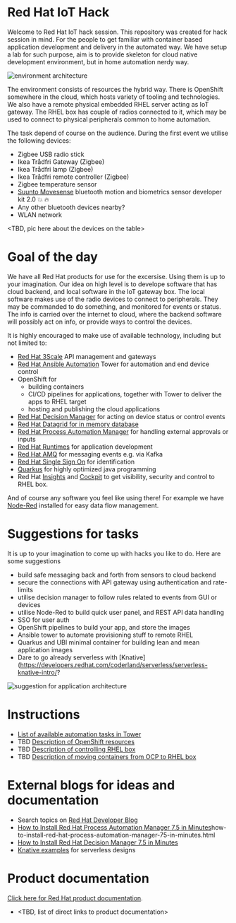 # Red Hat IoT Hack

Welcome to Red Hat IoT hack session. This repository was created for hack session in mind. For the people to get familiar with container based application development and delivery in the automated way. We have setup a lab for such purpose, aim is to provide skeleton for cloud native development environment, but in home automation nerdy way.

![environment architecture](pics/setup.png)

The environment consists of resources the hybrid way. There is OpenShift somewhere in the cloud, which hosts variety of tooling and technologies. We also have a remote physical embedded RHEL server acting as IoT gateway. The RHEL box has couple of radios connected to it, which may be used to connect to physical peripherals common to home automation.

The task depend of course on the audience. During the first event we utilise the following devices:

 * Zigbee USB radio stick
 * Ikea Trådfri Gateway (Zigbee)
 * Ikea Trådfri lamp (Zigbee)
 * Ikea Trådfri remote controller (Zigbee)
 * Zigbee temperature sensor
 * [Suunto Movesense](https://www.movesense.com/product/movesense-developer-kit-2-0/) bluetooth motion and biometrics sensor developer kit 2.0 :boom: :fire:
 * Any other bluetooth devices nearby?
 * WLAN network

<TBD, pic here about the devices on the table>

# Goal of the day

We have all Red Hat products for use for the excersise. Using them is up to your imagination. Our idea on high level is to develope software that has cloud backend, and local software in the IoT gateway box. The local software makes use of the radio devices to connect to peripherals. They may be commanded to do something, and monitored for events or status. The info is carried over the internet to cloud, where the backend software will possibly act on info, or provide ways to control the devices.

It is highly encouraged to make use of available technology, including but not limited to:

* [Red Hat 3Scale](https://www.redhat.com/en/technologies/jboss-middleware/3scale) API management and gateways
* [Red Hat Ansible Automation](https://www.redhat.com/en/technologies/management/ansible) Tower for automation and end device control
* OpenShift for
  * building containers
  * CI/CD pipelines for applications, together with Tower to deliver the apps to RHEL target
  * hosting and publishing the cloud applications
* [Red Hat Decision Manager]() for acting on device status or control events
* [Red Hat Datagrid for in memory database](https://www.redhat.com/en/technologies/jboss-middleware/data-grid)
* [Red Hat Process Automation Manager](https://www.redhat.com/en/technologies/jboss-middleware/process-automation-manager) for handling external approvals or inputs
* [Red Hat Runtimes](https://www.redhat.com/en/products/runtimes) for application development
* [Red Hat AMQ](https://www.redhat.com/en/technologies/jboss-middleware/amq) for messaging events e.g. via Kafka
* [Red Hat Single Sign On](https://access.redhat.com/products/red-hat-single-sign-on?extIdCarryOver=true&sc_cid=701f2000001OH6fAAG) for identification
* [Quarkus](https://quarkus.io/) for highly optimized java programming
* Red Hat [Insights](https://www.redhat.com/en/technologies/management/insights) and [Cockpit](https://cockpit-project.org/) to get visibility, security and control to RHEL box. 

And of course any software you feel like using there! For example we have [Node-Red](https://nodered.org/) installed for easy data flow management.

# Suggestions for tasks

It is up to your imagination to come up with hacks you like to do. Here are some suggestions

* build safe messaging back and forth from sensors to cloud backend
* secure the connections with API gateway using authentication and rate-limits
* utilise decision manager to follow rules related to events from GUI or devices
* utilise Node-Red to build quick user panel, and REST API data handling
* SSO for user auth
* OpenShift pipelines to build your app, and store the images
* Ansible tower to automate provisioning stuff to remote RHEL
* Quarkus and UBI minimal container for building lean and mean application images
* Dare to go already serverless with [Knative](https://developers.redhat.com/coderland/serverless/serverless-knative-intro/?

![suggestion for application architecture](pics/tasks.png)


# Instructions

* [List of available automation tasks in Tower](https://github.com/RedHatNordicsSA/iot-hack/blob/master/README-ansibles.md)
* TBD [Description of OpenShift resources](./)
* TBD [Description of controlling RHEL box](https://github.com/RedHatNordicsSA/iot-hack/blob/master/rhel-device/README-apu.md)
* TBD [Description of moving containers from OCP to RHEL box](./)

# External blogs for ideas and documentation

* Search topics on [Red Hat Developer Blog](https://developers.redhat.com/blog/)
* [How to Install Red Hat Process Automation Manager 7.5 in Minutes](http://www.schabell.org/2020/01/)how-to-install-red-hat-process-automation-manager-75-in-minutes.html
* [How to Install Red Hat Decision Manager 7.5 in Minutes](http://www.schabell.org/2020/01/how-to-install-red-hat-decision-manager-75-in-minutes.html)
* [Knative examples](https://developers.redhat.com/coderland/serverless/serverless-knative-intro/) for serverless designs

# Product documentation

[Click here for Red Hat product documentation](https://access.redhat.com/documentation/en-us/).

* <TBD, list of direct links to product documentation>
